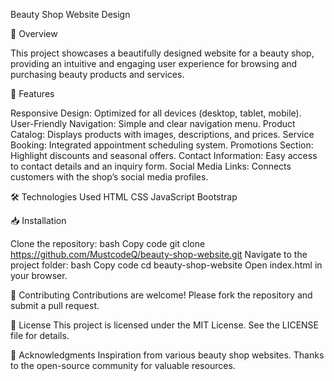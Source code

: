 Beauty Shop Website Design

📖 Overview

This project showcases a beautifully designed website for a beauty shop, providing an intuitive and engaging user experience for browsing and purchasing beauty products and services.

🚀 Features
		
Responsive Design: Optimized for all devices (desktop, tablet, mobile).
User-Friendly Navigation: Simple and clear navigation menu.
Product Catalog: Displays products with images, descriptions, and prices.
Service Booking: Integrated appointment scheduling system.
Promotions Section: Highlight discounts and seasonal offers.
Contact Information: Easy access to contact details and an inquiry form.
Social Media Links: Connects customers with the shop’s social media profiles.


🛠 Technologies Used
HTML
CSS
JavaScript
Bootstrap


📥 Installation

Clone the repository:
bash
Copy code
git clone https://github.com/MustcodeQ/beauty-shop-website.git
Navigate to the project folder:
bash
Copy code
cd beauty-shop-website
Open index.html in your browser.


🤝 Contributing
Contributions are welcome! Please fork the repository and submit a pull request.


📄 License
This project is licensed under the MIT License. See the LICENSE file for details.

🙏 Acknowledgments
Inspiration from various beauty shop websites.
Thanks to the open-source community for valuable resources.
